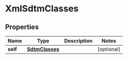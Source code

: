 

# XmlSdtmClasses


## Properties

| Name | Type | Description | Notes |
|------------ | ------------- | ------------- | -------------|
|**self** | [**SdtmClasses**](SdtmClasses.md) |  |  [optional] |




